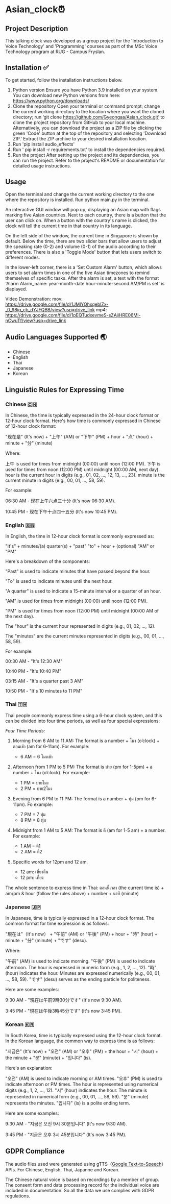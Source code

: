 # Asian_clock⏰

## Project Description
This talking clock was developed as a group project for the 'Introduction to Voice Technology' and 'Programming' courses as part of the MSc Voice Technology program at RUG - Campus Fryslan.

## Installation ✅
To get started, follow the installation instructions below.
1. Python version
    Ensure you have Python 3.9 installed on your system. You can download new Python versions from here: https://www.python.org/downloads/
2. Clone the repository
    Open your terminal or command prompt; change the current working directory to the location where you want the cloned directory; run ‘git clone https://github.com/Gyeongaa/Asian_clock.git’ to clone the project repository from GitHub to your local machine.
    Alternatively, you can download the project as a ZIP file by clicking the green 'Code' button at the top of the repository and selecting 'Download ZIP.' Extract the ZIP archive to your desired installation location.
3. Run 'pip install audio_effects' 
4. Run ' pip install -r requirements.txt' to install the dependencies required.    
5. Run the project
    After setting up the project and its dependencies, you can run the project. Refer to the project's README or documentation for detailed usage instructions.


## Usage
Open the terminal and change the current working directory to the one where the repository is installed. Run python main.py in the terminal.

An interactive GUI window will pop up, displaying an Asian map with flags marking five Asian countries. Next to each country, there is a button that the user can click on. When a button with the country's name is clicked, the clock will tell the current time in that country in its language.

On the left side of the window, the current time in Singapore is shown by default. Below the time, there are two slider bars that allow users to adjust the speaking rate (0-2) and volume (0-1) of the audio according to their preferences. There is also a 'Toggle Mode' button that lets users switch to different modes.

In the lower-left corner, there is a 'Set Custom Alarm' button, which allows users to set alarm times in one of the five Asian timezones to remind themselves of specific tasks. After the alarm is set, a text with the format 'Alarm Alarm_name: year-month-date hour-minute-second AM/PM is set' is diaplayed.

Video Demonstration: 
mov: https://drive.google.com/file/d/1JMlYQhxqeblZx-_0_98iq_cb_dYJFQBB/view?usp=drive_link
mp4: https://drive.google.com/file/d/1pEQTudxevmeS-sZAjiHRE06Ml-nCwuTf/view?usp=drive_link

## Audio Languages Supported 🌏
- Chinese 
- English 
- Thai 
- Japanese 
- Korean 

## Linguistic Rules for Expressing Time

### Chinese 🇨🇳
In Chinese, the time is typically expressed in the 24-hour clock format or 12-hour clock format. Here's how time is commonly expressed in Chinese of 12-hour clock format:

"现在是" (It's now) + "上午" (AM) or "下午" (PM) + hour + "点" (hour) + minute + "分" (minute)

Where:

上午 is used for times from midnight (00:00) until noon (12:00 PM).
下午 is used for times from noon (12:00 PM) until midnight (00:00 AM, next day).
hour is the current hour in digits (e.g., 01, 02, ..., 12, 13, ..., 23).
minute is the current minute in digits (e.g., 00, 01, ..., 58, 59).

For example:

06:30 AM - 现在上午六点三十分 (It's now 06:30 AM).

10:45 PM - 现在下午十点四十五分 (It's now 10:45 PM).


### English 🇸🇬
In English, the time in 12-hour clock format is commonly expressed as:

"It's" + minutes/(a) quarter(s) + "past" "to"  + hour + (optional) "AM" or "PM"

Here's a breakdown of the components:

"Past" is used to indicate minutes that have passed beyond the hour.

"To" is used to indicate minutes until the next hour.

"A quarter" is used to indicate a 15-minute interval or a quarter of an hour.

"AM" is used for times from midnight (00:00) until noon (12:00 PM).

"PM" is used for times from noon (12:00 PM) until midnight (00:00 AM of the next day).

The "hour" is the current hour represented in digits (e.g., 01, 02, ..., 12).

The "minutes" are the current minutes represented in digits (e.g., 00, 01, ..., 58, 59).

For example:

00:30 AM - "It's 12:30 AM"

10:40 PM - "It's 10:40 PM"

03:15 AM - "It's a quarter past 3 AM"

10:50 PM - "It's 10 minutes to 11 PM"

### Thai 🇹🇭
Thai people commonly express time using a 6-hour clock system, and this can be divided into four time periods, as well as four special expressions:

*Four Time Periods:*

1. Morning from 6 AM to 11 AM: The format is a number + โมง (o’clock) + ตอนเช้า (am for 6-11am). For example:
   - 6 AM = 6 โมงเช้า

2. Afternoon from 1 PM to 5 PM: The format is บ่าย (pm for 1-5pm) + a number + โมง (o’clock). For example:
   - 1 PM = บ่ายโมง 
   - 2 PM = บ่าย2โมง

3. Evening from 6 PM to 11 PM: The format is a number + ทุ่ม (pm for 6-11pm). Fo example:
   - 7 PM = 7 ทุ่ม 
   - 8 PM = 8 ทุ่ม 

4. Midnight from 1 AM to 5 AM: The format is ตี (am for 1-5 am) + a number. For example:
   - 1 AM = ตี1 
   - 2 AM = ตี2 

5. Specific words for 12pm and 12 am.
   - 12 am: เที่ยงคืน
   - 12 pm: เที่ยง

The whole sentence to express time in Thai:
ตอนนี้เวลา (the current time is) + am/pm & hour (follow the rules above) + number + นาที (minute)

### Japanese 🇯🇵
In Japanese, time is typically expressed in a 12-hour clock format. The common format for time expression is as follows:

"現在は"（It's now） + "午前" (AM) or "午後" (PM) + hour + "時" (hour) + minute + "分" (minute) + "です" (desu).

Where:

"午前" (AM) is used to indicate morning.
"午後" (PM) is used to indicate afternoon.
The hour is expressed in numeric form (e.g., 1, 2, ..., 12).
"時" (hour) indicates the hour.
Minutes are expressed numerically (e.g., 00, 01, ..., 58, 59).
"です" (desu) serves as the ending particle for politeness.

Here are some examples:

9:30 AM - "現在は午前9時30分です" (It's now 9:30 AM).

3:45 PM - "現在は午後3時45分です" (It's now 3:45 PM).

### Korean 🇰🇷
In South Korea, time is typically expressed using the 12-hour clock format. In the Korean language, the common way to express time is as follows:

"지금은" (It's now) + "오전" (AM) or "오후" (PM) + the hour + "시" (hour) + the minute + "분" (minute) + "입니다" (is).

Here's an explanation:

"오전" (AM) is used to indicate morning or AM times.
"오후" (PM) is used to indicate afternoon or PM times.
The hour is represented using numerical digits (e.g., 1, 2, ..., 12).
"시" (hour) indicates the hour.
The minute is represented in numerical form (e.g., 00, 01, ..., 58, 59).
"분" (minute) represents the minutes.
"입니다" (is) is a polite ending term.

Here are some examples:

9:30 AM - "지금은 오전 9시 30분입니다" (It's now 9:30 AM).

3:45 PM - "지금은 오후 3시 45분입니다" (It's now 3:45 PM).

## GDPR Compliance
The audio files used were generated using gTTS（[Google Text-to-Speech](https://gtts.readthedocs.io/en/latest/)） APIs. For Chinese, English, Thai, Japanne and Korean.

The Chinese natural voice is based on recordings by a member of group.
The consent form and data processing record for the individual voice are included in documentation.
So all the data we use complies with GDPR regulations.
